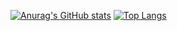 [![Anurag's GitHub stats](https://github-readme-stats.vercel.app/api?username=nguyenhnghia&show_icons=True)](https://github.com/anuraghazra/github-readme-stats)
[![Top Langs](https://github-readme-stats.vercel.app/api/top-langs/?username=nguyenhnghia&langs_count=6)](https://github.com/anuraghazra/github-readme-stats)
<!---
nguyenhnghia/nguyenhnghia is a ✨ special ✨ repository because its `README.md` (this file) appears on your GitHub profile.
You can click the Preview link to take a look at your changes.
--->
